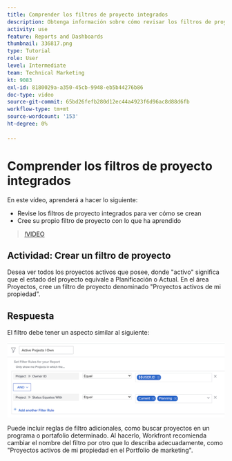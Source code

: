 ```yaml
---
title: Comprender los filtros de proyecto integrados
description: Obtenga información sobre cómo revisar los filtros de proyecto integrados para ver cómo se crean y crear su propio filtro de proyecto en Workfront.
activity: use
feature: Reports and Dashboards
thumbnail: 336817.png
type: Tutorial
role: User
level: Intermediate
team: Technical Marketing
kt: 9083
exl-id: 8180029a-a350-45cb-9948-eb5b44276b86
doc-type: video
source-git-commit: 65bd26fefb280d12ec44a4923f6d96ac8d88d6fb
workflow-type: tm+mt
source-wordcount: '153'
ht-degree: 0%

---
```


# Comprender los filtros de proyecto integrados

En este vídeo, aprenderá a hacer lo siguiente:

* Revise los filtros de proyecto integrados para ver cómo se crean
* Cree su propio filtro de proyecto con lo que ha aprendido

>[!VIDEO](https://video.tv.adobe.com/v/336817/?quality=12&learn=on)


## Actividad: Crear un filtro de proyecto

Desea ver todos los proyectos activos que posee, donde &quot;activo&quot; significa que el estado del proyecto equivale a Planificación o Actual. En el área Proyectos, cree un filtro de proyecto denominado &quot;Proyectos activos de mi propiedad&quot;.

## Respuesta

El filtro debe tener un aspecto similar al siguiente:

![Imagen de la pantalla para crear un filtro de proyecto](assets/opening-built-in-project-filters-1.png)

Puede incluir reglas de filtro adicionales, como buscar proyectos en un programa o portafolio determinado. Al hacerlo, Workfront recomienda cambiar el nombre del filtro por otro que lo describa adecuadamente, como &quot;Proyectos activos de mi propiedad en el Portfolio de marketing&quot;.
